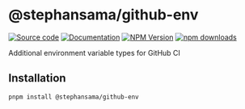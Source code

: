 # @stephansama/github-env

[![Source code](https://img.shields.io/badge/Source-666666?style=flat&logo=github&label=Github&labelColor=211F1F)](https://github.com/stephansama/packages/tree/main/packages/github-env)
[![Documentation](https://img.shields.io/badge/Documentation-211F1F?style=flat&logo=Wikibooks&labelColor=211F1F)](https://packages.stephansama.info/modules/_stephansama_github-env)
[![NPM Version](https://img.shields.io/npm/v/%40stephansama%2Fgithub-env?logo=npm&logoColor=red&color=211F1F&labelColor=211F1F)](https://www.npmjs.com/package/@stephansama/github-env)
[![npm downloads](https://img.shields.io/npm/dw/@stephansama/github-env?labelColor=211F1F)](https://www.npmjs.com/package/@stephansama/github-env)

Additional environment variable types for GitHub CI

## Installation

```sh
pnpm install @stephansama/github-env
```
